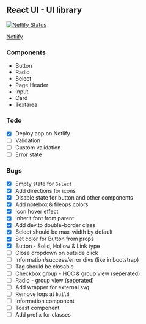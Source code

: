 ## React UI - UI library

[![Netlify Status](https://api.netlify.com/api/v1/badges/d5ec7096-2e27-46ef-b409-12f116e0bb2f/deploy-status)](https://app.netlify.com/sites/codedrops-react-ui/deploys)

[Netlify](https://codedrops-react-ui.netlify.app)

### Components

- Button
- Radio
- Select
- Page Header
- Input
- Card
- Textarea

### Todo

- [x] Deploy app on Netlify
- [ ] Validation
- [ ] Custom validation
- [ ] Error state

### Bugs

- [x] Empty state for `Select`
- [x] Add directions for icons
- [x] Disable state for button and other components
- [x] Add notebox & fileops colors
- [x] Icon hover effect
- [x] Inherit font from parent
- [x] Add dev.to double-border class
- [x] Select should be max-width by default
- [x] Set color for Button from props
- [x] Button - Solid, Hollow & Link type
- [ ] Close dropdown on outside click
- [ ] Information/success/error divs (like in bootstrap)
- [ ] Tag should be closable
- [ ] Checkbox group - HOC & group view (seperated)
- [ ] Radio - group view (seperated)
- [ ] Add wrapper for external svg
- [ ] Remove logs at `build`
- [ ] Information component
- [ ] Toast component
- [ ] Add prefix for classes
